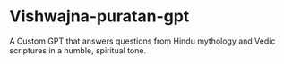 # Vishwajna-puratan-gpt
A Custom GPT that answers questions from Hindu mythology and Vedic scriptures in a humble, spiritual tone.
